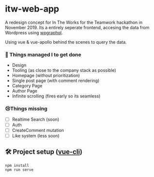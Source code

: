 # itw-web-app

A redesign concept for In The Works for the Teamwork hackathon in November 2019. Its a entirely seperate frontend, accesing the data from Wordpress using [wpgraphql](https://www.wpgraphql.com/).

Using vue & vue-apollo behind the scenes to query the data.

### 🙏 Things managed I to get done
- Design
- Tooling (as close to the company stack as possible)
- Homepage (without prioritization)
- Single post page (with comment rendering)
- Category Page
- Author Page
- Infinite scrolling (fires early so its seamless)

### 😢Things missing 
- [ ] Realtime Search (soon)
- [ ] Auth 
- [ ] CreateComment mutation
- [ ] Like system (less soon)
 
## 🛠 Project setup ([vue-cli](https://cli.vuejs.org/))
```
npm install
npm run serve
```
